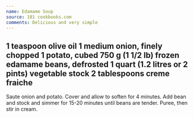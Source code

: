 ```yaml
---
name: Edamame Soup
source: 101 cookbooks.com
comments: Delicious and very simple
---
```

1 teaspoon olive oil 
1 medium onion, finely chopped 
1 potato, cubed
750 g (1 1/2 lb) frozen edamame beans, defrosted 
1 quart (1.2 litres or 2 pints) vegetable stock 
2 tablespoons creme fraiche 
---
Saute onion and potato.  Cover and allow to soften for 4 minutes.  Add bean and stock and simmer for 15-20 minutes until beans are tender.  Puree, then stir in cream.

